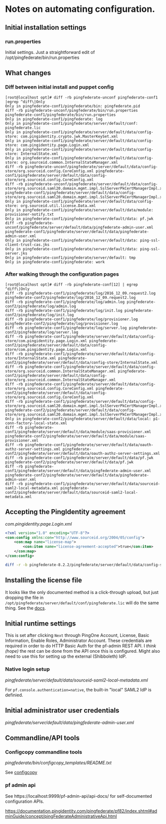 # Notes on automating configuration.

## Initial installation settings
### run.properties
Initial settings.
Just a straightforward edit of /opt/pingfederate/bin/run.properties

## What changes
### Diff between initial install and puppet config
```
[root@localhost opt]# diff -rb pingfederate-unconf pingfederate-conf1 |egrep ^diff\|Only
Only in pingfederate-conf1/pingfederate/bin: pingfederate.pid
diff -rb pingfederate-unconf/pingfederate/bin/run.properties pingfederate-conf1/pingfederate/bin/run.properties
Only in pingfederate-conf1/pingfederate: log
Only in pingfederate-conf1/pingfederate/server/default/conf: pingfederate.lic
Only in pingfederate-conf1/pingfederate/server/default/data/config-store: com.pingidentity.crypto.jwk.MasterKeySet.xml
Only in pingfederate-conf1/pingfederate/server/default/data/config-store: com.pingidentity.page.Login.xml
Only in pingfederate-conf1/pingfederate/server/default/data/config-store: InternalState.xml
Only in pingfederate-conf1/pingfederate/server/default/data/config-store: org.sourceid.common.InternalStateManager.xml
diff -rb pingfederate-unconf/pingfederate/server/default/data/config-store/org.sourceid.config.CoreConfig.xml pingfederate-conf1/pingfederate/server/default/data/config-store/org.sourceid.config.CoreConfig.xml
diff -rb pingfederate-unconf/pingfederate/server/default/data/config-store/org.sourceid.saml20.domain.mgmt.impl.SslServerPkCertManagerImpl.xml pingfederate-conf1/pingfederate/server/default/data/config-store/org.sourceid.saml20.domain.mgmt.impl.SslServerPkCertManagerImpl.xml
Only in pingfederate-conf1/pingfederate/server/default/data/config-store: org.sourceid.util.license.Data.xml
Only in pingfederate-conf1/pingfederate/server/default/data/module: provisioner-notify.txt
Only in pingfederate-conf1/pingfederate/server/default/data: pf.jwk
diff -rb pingfederate-unconf/pingfederate/server/default/data/pingfederate-admin-user.xml pingfederate-conf1/pingfederate/server/default/data/pingfederate-admin-user.xml
Only in pingfederate-conf1/pingfederate/server/default/data: ping-ssl-client-trust-cas.jks
Only in pingfederate-conf1/pingfederate/server/default/data: ping-ssl-server.jks
Only in pingfederate-conf1/pingfederate/server/default: tmp
Only in pingfederate-conf1/pingfederate: work
```

### After walking through the configuration pages

```
[root@localhost opt]# diff -rb pingfederate-conf[12] | egrep ^diff\|Only
diff -rb pingfederate-conf1/pingfederate/log/2016_12_09.request2.log pingfederate-conf2/pingfederate/log/2016_12_09.request2.log
diff -rb pingfederate-conf1/pingfederate/log/admin.log pingfederate-conf2/pingfederate/log/admin.log
diff -rb pingfederate-conf1/pingfederate/log/init.log pingfederate-conf2/pingfederate/log/init.log
diff -rb pingfederate-conf1/pingfederate/log/provisioner.log pingfederate-conf2/pingfederate/log/provisioner.log
diff -rb pingfederate-conf1/pingfederate/log/server.log pingfederate-conf2/pingfederate/log/server.log
diff -rb pingfederate-conf1/pingfederate/server/default/data/config-store/com.pingidentity.page.Login.xml pingfederate-conf2/pingfederate/server/default/data/config-store/com.pingidentity.page.Login.xml
diff -rb pingfederate-conf1/pingfederate/server/default/data/config-store/InternalState.xml pingfederate-conf2/pingfederate/server/default/data/config-store/InternalState.xml
diff -rb pingfederate-conf1/pingfederate/server/default/data/config-store/org.sourceid.common.InternalStateManager.xml pingfederate-conf2/pingfederate/server/default/data/config-store/org.sourceid.common.InternalStateManager.xml
diff -rb pingfederate-conf1/pingfederate/server/default/data/config-store/org.sourceid.config.CoreConfig.xml pingfederate-conf2/pingfederate/server/default/data/config-store/org.sourceid.config.CoreConfig.xml
diff -rb pingfederate-conf1/pingfederate/server/default/data/config-store/org.sourceid.saml20.domain.mgmt.impl.SslServerPkCertManagerImpl.xml pingfederate-conf2/pingfederate/server/default/data/config-store/org.sourceid.saml20.domain.mgmt.impl.SslServerPkCertManagerImpl.xml
Only in pingfederate-conf2/pingfederate/server/default/data/local: p1-conn-factory-local-state.xml
diff -rb pingfederate-conf1/pingfederate/server/default/data/module/saas-provisioner.xml pingfederate-conf2/pingfederate/server/default/data/module/saas-provisioner.xml
diff -rb pingfederate-conf1/pingfederate/server/default/data/oauth-authz-server-settings.xml pingfederate-conf2/pingfederate/server/default/data/oauth-authz-server-settings.xml
diff -rb pingfederate-conf1/pingfederate/server/default/data/pf.jwk pingfederate-conf2/pingfederate/server/default/data/pf.jwk
diff -rb pingfederate-conf1/pingfederate/server/default/data/pingfederate-admin-user.xml pingfederate-conf2/pingfederate/server/default/data/pingfederate-admin-user.xml
diff -rb pingfederate-conf1/pingfederate/server/default/data/sourceid-saml2-local-metadata.xml pingfederate-conf2/pingfederate/server/default/data/sourceid-saml2-local-metadata.xml
```

## Accepting the PingIdentity agreement
_com.pingidentity.page.Login.xml_
```xml
<?xml version="1.0" encoding="UTF-8"?>
<con:config xmlns:con="http://www.sourceid.org/2004/05/config">
    <con:map name="license-map">
        <con:item name="license-agreement-accepted">true</con:item>
    </con:map>
</con:config>
```

```bash
diff -r -b pingfederate-8.2.2/pingfederate/server/default/data/config-store/org.sourceid.config.CoreConfig.xml
```

## Installing the license file

It looks like the only documented method is a click-through upload, but
just dropping the file in `/opt/pingfederate/server/default/conf/pingfederate.lic`
will do the same thing.
See the [docs](https://documentation.pingidentity.com/pingfederate/pf82/index.shtml#adminGuide/task/toIinstallReplacementLicenseKeyUsingAdministrativeConsole.html).

## Initial runtime settings
This is set after clicking `Next` through PingOne Account, License, Basic Information,
Enable Roles, Administrator Account. These credentials are required in order to do HTTP
Basic Auth for the pf-admin REST API. I _think (hope)_ the rest can be done from the API
once this is configured. Might also need to use this for setting up the external (Shibboleth)
IdP.

### Native login setup
_pingfederate/server/default/data/sourceid-saml2-local-metadata.xml_

For `pf.console.authentication=native`, the built-in "local" SAML2 IdP is definied.

## Initial administrator user credentials
_pingfederate/server/default/data/pingfederate-admin-user.xml_

## Commandline/API tools
### Configcopy commandline tools
_pingfederate/bin/configcopy_templates/README.txt_

See [configcopy](https://documentation.pingidentity.com/pingfederate/pf82/index.shtml#adminGuide/concept/automatingConfigurationMigration.html)


### pf admin api
See https://localhost:9999/pf-admin-api/api-docs/ for self-documented configuration APIs.


https://documentation.pingidentity.com/pingfederate/pf82/index.shtml#adminGuide/concept/pingFederateAdministrativeApi.html


